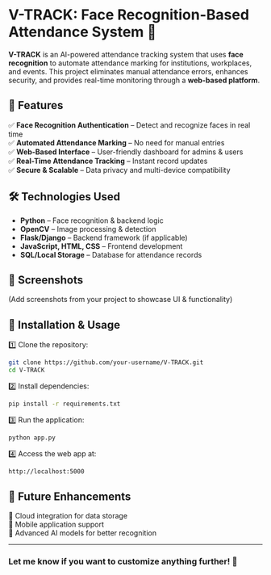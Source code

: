 # V-TRACK: Face Recognition-Based Attendance System 🎯  

**V-TRACK** is an AI-powered attendance tracking system that uses **face recognition** to automate attendance marking for institutions, workplaces, and events. This project eliminates manual attendance errors, enhances security, and provides real-time monitoring through a **web-based platform**.  

## 🚀 Features  
✅ **Face Recognition Authentication** – Detect and recognize faces in real time  
✅ **Automated Attendance Marking** – No need for manual entries  
✅ **Web-Based Interface** – User-friendly dashboard for admins & users  
✅ **Real-Time Attendance Tracking** – Instant record updates  
✅ **Secure & Scalable** – Data privacy and multi-device compatibility  

## 🛠️ Technologies Used  
- **Python** – Face recognition & backend logic  
- **OpenCV** – Image processing & detection  
- **Flask/Django** – Backend framework (if applicable)  
- **JavaScript, HTML, CSS** – Frontend development  
- **SQL/Local Storage** – Database for attendance records  

## 📸 Screenshots  
(Add screenshots from your project to showcase UI & functionality)  

## 🔧 Installation & Usage  
1️⃣ Clone the repository:  
```bash
git clone https://github.com/your-username/V-TRACK.git
cd V-TRACK
```
2️⃣ Install dependencies:  
```bash
pip install -r requirements.txt
```  
3️⃣ Run the application:  
```bash
python app.py
```  
4️⃣ Access the web app at:  
```bash
http://localhost:5000
```  

## 📌 Future Enhancements  
🚀 Cloud integration for data storage  
🚀 Mobile application support  
🚀 Advanced AI models for better recognition  

---

### Let me know if you want to customize anything further! 🚀
